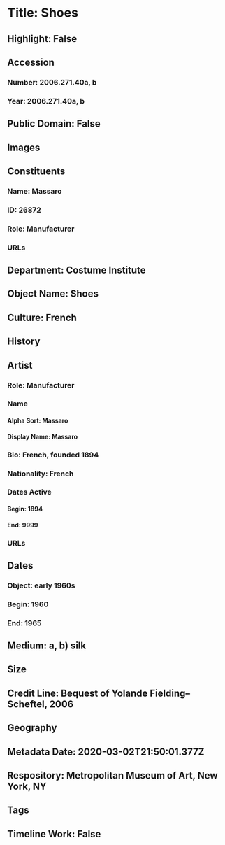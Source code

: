 # Title: Shoes
## Highlight: False
## Accession
### Number: 2006.271.40a, b
### Year: 2006.271.40a, b
## Public Domain: False
## Images
## Constituents
### Name: Massaro
### ID: 26872
### Role: Manufacturer
### URLs
## Department: Costume Institute
## Object Name: Shoes
## Culture: French
## History
## Artist
### Role: Manufacturer
### Name
#### Alpha Sort: Massaro
#### Display Name: Massaro
### Bio: French, founded 1894
### Nationality: French
### Dates Active
#### Begin: 1894
#### End: 9999
### URLs
## Dates
### Object: early 1960s
### Begin: 1960
### End: 1965
## Medium: a, b) silk
## Size
## Credit Line: Bequest of Yolande Fielding–Scheftel, 2006
## Geography
## Metadata Date: 2020-03-02T21:50:01.377Z
## Respository: Metropolitan Museum of Art, New York, NY
## Tags
## Timeline Work: False